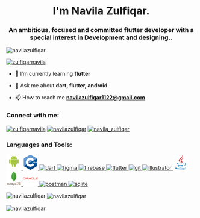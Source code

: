 <h1 align="center"> I'm Navila Zulfiqar.</h1>
<h3 align="center">An ambitious, focused and committed flutter developer with a special interest in Development and designing..</h3>

<p align="left"> <img src="https://komarev.com/ghpvc/?username=navilazulfiqar&label=Profile%20views&color=0e75b6&style=flat" alt="navilazulfiqar" /> </p>

<p align="left"> <a href="https://twitter.com/zulfiqarnavila" target="blank"><img src="https://img.shields.io/twitter/follow/zulfiqarnavila?logo=twitter&style=for-the-badge" alt="zulfiqarnavila" /></a> </p>

- 🌱 I’m currently learning **flutter**

- 💬 Ask me about **dart, flutter, android**

- 📫 How to reach me **navilazulfiqar1122@gmail.com**

<h3 align="left">Connect with me:</h3>
<p align="left">
<a href="https://twitter.com/navila_zulfiqar" target="blank"><img align="center" src="https://raw.githubusercontent.com/rahuldkjain/github-profile-readme-generator/master/src/images/icons/Social/twitter.svg" alt="zulfiqarnavila" height="30" width="40" /></a>
<a href="https://linkedin.com/in/navilazulfiqar" target="blank"><img align="center" src="https://raw.githubusercontent.com/rahuldkjain/github-profile-readme-generator/master/src/images/icons/Social/linked-in-alt.svg" alt="navilazulfiqar" height="30" width="40" /></a>
<a href="https://www.leetcode.com/navila_zulfiqar" target="blank"><img align="center" src="https://raw.githubusercontent.com/rahuldkjain/github-profile-readme-generator/master/src/images/icons/Social/leet-code.svg" alt="navila_zulfiqar" height="30" width="40" /></a>
</p>

<h3 align="left">Languages and Tools:</h3>
<p align="left"> <a href="https://developer.android.com" target="_blank" rel="noreferrer"> <img src="https://raw.githubusercontent.com/devicons/devicon/master/icons/android/android-original-wordmark.svg" alt="android" width="40" height="40"/> </a> <a href="https://www.w3schools.com/cpp/" target="_blank" rel="noreferrer"> <img src="https://raw.githubusercontent.com/devicons/devicon/master/icons/cplusplus/cplusplus-original.svg" alt="cplusplus" width="40" height="40"/> </a> <a href="https://dart.dev" target="_blank" rel="noreferrer"> <img src="https://www.vectorlogo.zone/logos/dartlang/dartlang-icon.svg" alt="dart" width="40" height="40"/> </a> <a href="https://www.figma.com/" target="_blank" rel="noreferrer"> <img src="https://www.vectorlogo.zone/logos/figma/figma-icon.svg" alt="figma" width="40" height="40"/> </a> <a href="https://firebase.google.com/" target="_blank" rel="noreferrer"> <img src="https://www.vectorlogo.zone/logos/firebase/firebase-icon.svg" alt="firebase" width="40" height="40"/> </a> <a href="https://flutter.dev" target="_blank" rel="noreferrer"> <img src="https://www.vectorlogo.zone/logos/flutterio/flutterio-icon.svg" alt="flutter" width="40" height="40"/> </a> <a href="https://git-scm.com/" target="_blank" rel="noreferrer"> <img src="https://www.vectorlogo.zone/logos/git-scm/git-scm-icon.svg" alt="git" width="40" height="40"/> </a> <a href="https://www.adobe.com/in/products/illustrator.html" target="_blank" rel="noreferrer"> <img src="https://www.vectorlogo.zone/logos/adobe_illustrator/adobe_illustrator-icon.svg" alt="illustrator" width="40" height="40"/> </a> <a href="https://www.java.com" target="_blank" rel="noreferrer"> <img src="https://raw.githubusercontent.com/devicons/devicon/master/icons/java/java-original.svg" alt="java" width="40" height="40"/> </a> <a href="https://www.mongodb.com/" target="_blank" rel="noreferrer"> <img src="https://raw.githubusercontent.com/devicons/devicon/master/icons/mongodb/mongodb-original-wordmark.svg" alt="mongodb" width="40" height="40"/> </a> <a href="https://www.oracle.com/" target="_blank" rel="noreferrer"> <img src="https://raw.githubusercontent.com/devicons/devicon/master/icons/oracle/oracle-original.svg" alt="oracle" width="40" height="40"/> </a> <a href="https://postman.com" target="_blank" rel="noreferrer"> <img src="https://www.vectorlogo.zone/logos/getpostman/getpostman-icon.svg" alt="postman" width="40" height="40"/> </a> <a href="https://www.sqlite.org/" target="_blank" rel="noreferrer"> <img src="https://www.vectorlogo.zone/logos/sqlite/sqlite-icon.svg" alt="sqlite" width="40" height="40"/> </a> </p>

<p><img align="left" src="https://github-readme-stats.vercel.app/api/top-langs?username=navilazulfiqar&show_icons=true&locale=en&layout=compact" alt="navilazulfiqar" /></p>

<p>&nbsp;<img align="center" src="https://github-readme-stats.vercel.app/api?username=navilazulfiqar&show_icons=true&locale=en" alt="navilazulfiqar" /></p>

<p><img align="center" src="https://github-readme-streak-stats.herokuapp.com/?user=navilazulfiqar&" alt="navilazulfiqar" /></p>
